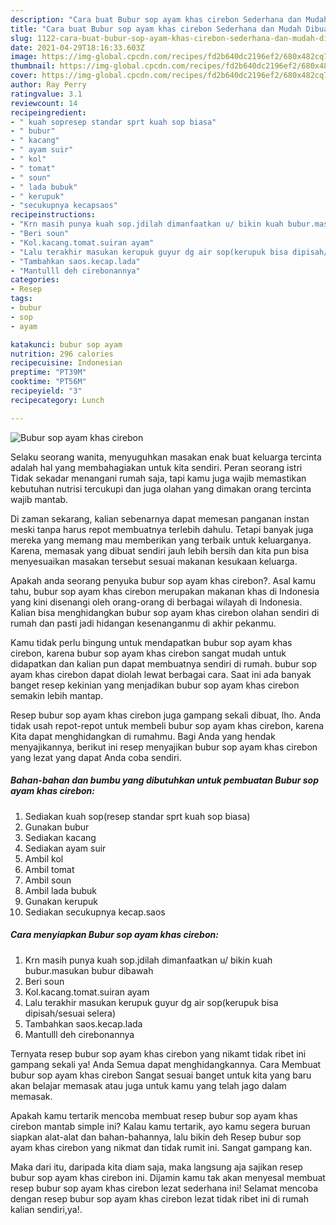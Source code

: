 ```yaml
---
description: "Cara buat Bubur sop ayam khas cirebon Sederhana dan Mudah Dibuat"
title: "Cara buat Bubur sop ayam khas cirebon Sederhana dan Mudah Dibuat"
slug: 1122-cara-buat-bubur-sop-ayam-khas-cirebon-sederhana-dan-mudah-dibuat
date: 2021-04-29T18:16:33.603Z
image: https://img-global.cpcdn.com/recipes/fd2b640dc2196ef2/680x482cq70/bubur-sop-ayam-khas-cirebon-foto-resep-utama.jpg
thumbnail: https://img-global.cpcdn.com/recipes/fd2b640dc2196ef2/680x482cq70/bubur-sop-ayam-khas-cirebon-foto-resep-utama.jpg
cover: https://img-global.cpcdn.com/recipes/fd2b640dc2196ef2/680x482cq70/bubur-sop-ayam-khas-cirebon-foto-resep-utama.jpg
author: Ray Perry
ratingvalue: 3.1
reviewcount: 14
recipeingredient:
- " kuah sopresep standar sprt kuah sop biasa"
- " bubur"
- " kacang"
- " ayam suir"
- " kol"
- " tomat"
- " soun"
- " lada bubuk"
- " kerupuk"
- "secukupnya kecapsaos"
recipeinstructions:
- "Krn masih punya kuah sop.jdilah dimanfaatkan u/ bikin kuah bubur.masukan bubur dibawah"
- "Beri soun"
- "Kol.kacang.tomat.suiran ayam"
- "Lalu terakhir masukan kerupuk guyur dg air sop(kerupuk bisa dipisah/sesuai selera)"
- "Tambahkan saos.kecap.lada"
- "Mantulll deh cirebonannya"
categories:
- Resep
tags:
- bubur
- sop
- ayam

katakunci: bubur sop ayam 
nutrition: 296 calories
recipecuisine: Indonesian
preptime: "PT39M"
cooktime: "PT56M"
recipeyield: "3"
recipecategory: Lunch

---
```



![Bubur sop ayam khas cirebon](https://img-global.cpcdn.com/recipes/fd2b640dc2196ef2/680x482cq70/bubur-sop-ayam-khas-cirebon-foto-resep-utama.jpg)

Selaku seorang wanita, menyuguhkan masakan enak buat keluarga tercinta adalah hal yang membahagiakan untuk kita sendiri. Peran seorang istri Tidak sekadar menangani rumah saja, tapi kamu juga wajib memastikan kebutuhan nutrisi tercukupi dan juga olahan yang dimakan orang tercinta wajib mantab.

Di zaman  sekarang, kalian sebenarnya dapat memesan panganan instan meski tanpa harus repot membuatnya terlebih dahulu. Tetapi banyak juga mereka yang memang mau memberikan yang terbaik untuk keluarganya. Karena, memasak yang dibuat sendiri jauh lebih bersih dan kita pun bisa menyesuaikan masakan tersebut sesuai makanan kesukaan keluarga. 



Apakah anda seorang penyuka bubur sop ayam khas cirebon?. Asal kamu tahu, bubur sop ayam khas cirebon merupakan makanan khas di Indonesia yang kini disenangi oleh orang-orang di berbagai wilayah di Indonesia. Kalian bisa menghidangkan bubur sop ayam khas cirebon olahan sendiri di rumah dan pasti jadi hidangan kesenanganmu di akhir pekanmu.

Kamu tidak perlu bingung untuk mendapatkan bubur sop ayam khas cirebon, karena bubur sop ayam khas cirebon sangat mudah untuk didapatkan dan kalian pun dapat membuatnya sendiri di rumah. bubur sop ayam khas cirebon dapat diolah lewat berbagai cara. Saat ini ada banyak banget resep kekinian yang menjadikan bubur sop ayam khas cirebon semakin lebih mantap.

Resep bubur sop ayam khas cirebon juga gampang sekali dibuat, lho. Anda tidak usah repot-repot untuk membeli bubur sop ayam khas cirebon, karena Kita dapat menghidangkan di rumahmu. Bagi Anda yang hendak menyajikannya, berikut ini resep menyajikan bubur sop ayam khas cirebon yang lezat yang dapat Anda coba sendiri.

<!--inarticleads1-->

##### Bahan-bahan dan bumbu yang dibutuhkan untuk pembuatan Bubur sop ayam khas cirebon:

1. Sediakan  kuah sop(resep standar sprt kuah sop biasa)
1. Gunakan  bubur
1. Sediakan  kacang
1. Sediakan  ayam suir
1. Ambil  kol
1. Ambil  tomat
1. Ambil  soun
1. Ambil  lada bubuk
1. Gunakan  kerupuk
1. Sediakan secukupnya kecap.saos




<!--inarticleads2-->

##### Cara menyiapkan Bubur sop ayam khas cirebon:

1. Krn masih punya kuah sop.jdilah dimanfaatkan u/ bikin kuah bubur.masukan bubur dibawah
1. Beri soun
1. Kol.kacang.tomat.suiran ayam
1. Lalu terakhir masukan kerupuk guyur dg air sop(kerupuk bisa dipisah/sesuai selera)
1. Tambahkan saos.kecap.lada
1. Mantulll deh cirebonannya




Ternyata resep bubur sop ayam khas cirebon yang nikamt tidak ribet ini gampang sekali ya! Anda Semua dapat menghidangkannya. Cara Membuat bubur sop ayam khas cirebon Sangat sesuai banget untuk kita yang baru akan belajar memasak atau juga untuk kamu yang telah jago dalam memasak.

Apakah kamu tertarik mencoba membuat resep bubur sop ayam khas cirebon mantab simple ini? Kalau kamu tertarik, ayo kamu segera buruan siapkan alat-alat dan bahan-bahannya, lalu bikin deh Resep bubur sop ayam khas cirebon yang nikmat dan tidak rumit ini. Sangat gampang kan. 

Maka dari itu, daripada kita diam saja, maka langsung aja sajikan resep bubur sop ayam khas cirebon ini. Dijamin kamu tak akan menyesal membuat resep bubur sop ayam khas cirebon lezat sederhana ini! Selamat mencoba dengan resep bubur sop ayam khas cirebon lezat tidak ribet ini di rumah kalian sendiri,ya!.


